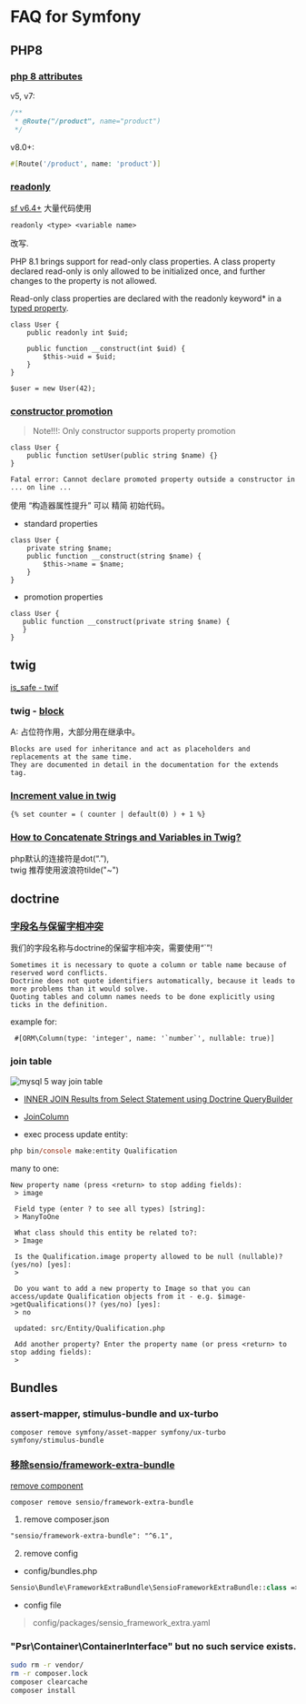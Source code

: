 FAQ for Symfony
===


## PHP8

### [php 8 attributes](https://symfony.com/blog/new-in-symfony-5-2-php-8-attributes)
v5, v7:
```php
/**
 * @Route("/product", name="product")
 */
```
v8.0+:
```php
#[Route('/product', name: 'product')]
```

### [readonly](https://php.watch/versions/8.1/readonly)
[sf v6.4+](https://github.com/symfony/symfony/compare/v6.3.6...v6.4.0-BETA1) 大量代码使用
```
readonly <type> <variable name>
```
改写.

PHP 8.1 brings support for read-only class properties. 
A class property declared read-only is only allowed to be initialized once, 
and further changes to the property is not allowed.

Read-only class properties are declared with the readonly keyword* in a [typed property](https://php.watch/versions/7.4/typed-properties).
```
class User {
    public readonly int $uid;

    public function __construct(int $uid) {
        $this->uid = $uid;
    }
}

$user = new User(42);
```

### [constructor promotion](https://php.watch/versions/8.0/constructor-property-promotion)
> Note!!!: Only constructor supports property promotion
```
class User {
    public function setUser(public string $name) {}
}
```
```
Fatal error: Cannot declare promoted property outside a constructor in ... on line ...
```

使用 “构造器属性提升” 可以 精简 初始代码。
- standard properties
```
class User {
    private string $name;
    public function __construct(string $name) {
        $this->name = $name;
    }
}
```
- promotion properties
```
class User {
   public function __construct(private string $name) {
   }
}
```


## twig
[is_safe - twif](https://ourcodeworld.com/articles/read/1416/how-to-prevent-a-custom-twig-function-from-escaping-the-output-in-symfony-5)
### twig - [block](https://twig.symfony.com/doc/3.x/tags/block.html)
A: 占位符作用，大部分用在继承中。
```
Blocks are used for inheritance and act as placeholders and replacements at the same time. 
They are documented in detail in the documentation for the extends tag.
```

### [Increment value in twig](https://stackoverflow.com/a/48462161)
```
{% set counter = ( counter | default(0) ) + 1 %}
```

### [How to Concatenate Strings and Variables in Twig?](https://www.designcise.com/web/tutorial/how-to-concatenate-strings-and-variables-in-twig)
php默认的连接符是dot(“.”),    
twig 推荐使用波浪符tilde("~")


## doctrine

### [字段名与保留字相冲突](https://www.doctrine-project.org/projects/doctrine-orm/en/2.11/reference/basic-mapping.html#quoting-reserved-words)
我们的字段名称与doctrine的保留字相冲突，需要使用“`”!
```
Sometimes it is necessary to quote a column or table name because of reserved word conflicts. 
Doctrine does not quote identifiers automatically, because it leads to more problems than it would solve. 
Quoting tables and column names needs to be done explicitly using ticks in the definition.
```
example for:
```
 #[ORM\Column(type: 'integer', name: '`number`', nullable: true)]
```

### join table
![mysql 5 way join table](https://i.stack.imgur.com/VQ5XP.png)

- [INNER JOIN Results from Select Statement using Doctrine QueryBuilder](https://stackoverflow.com/questions/27007090/inner-join-results-from-select-statement-using-doctrine-querybuilder)

- [JoinColumn](https://www.doctrine-project.org/projects/doctrine-orm/en/2.11/reference/attributes-reference.html#attrref_joincolumn)

- exec process
update entity:
```ps
php bin/console make:entity Qualification
```

many to one:
```
New property name (press <return> to stop adding fields):
 > image

 Field type (enter ? to see all types) [string]:
 > ManyToOne

 What class should this entity be related to?:
 > Image

 Is the Qualification.image property allowed to be null (nullable)? (yes/no) [yes]:
 >

 Do you want to add a new property to Image so that you can access/update Qualification objects from it - e.g. $image->getQualifications()? (yes/no) [yes]:
 > no

 updated: src/Entity/Qualification.php

 Add another property? Enter the property name (or press <return> to stop adding fields):
 >

```

## Bundles

### assert-mapper, stimulus-bundle and ux-turbo
```
composer remove symfony/asset-mapper symfony/ux-turbo symfony/stimulus-bundle
```

### [移除sensio/framework-extra-bundle](https://symfony.com/blog/new-in-symfony-6-2-built-in-cache-security-template-and-doctrine-attributes)
[remove component](https://stackoverflow.com/questions/74685374/package-sensio-framework-extra-bundle-is-abandoned)
```bash
composer remove sensio/framework-extra-bundle
```

1) remove composer.json
```xml
"sensio/framework-extra-bundle": "^6.1",
```

2) remove config
- config/bundles.php
```php
Sensio\Bundle\FrameworkExtraBundle\SensioFrameworkExtraBundle::class => ['all' => true],
```
- config file
> config/packages/sensio_framework_extra.yaml


### "Psr\Container\ContainerInterface" but no such service exists.
```bash
sudo rm -r vendor/
rm -r composer.lock
composer clearcache
composer install
```
